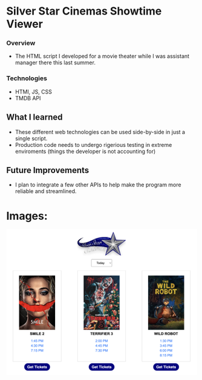 # Silver Star Cinemas Showtime Viewer

### Overview
- The HTML script I developed for a movie theater while I was assistant manager there this last summer.

### Technologies
- HTMl, JS, CSS
- TMDB API

## What I learned
- These different web technologies can be used side-by-side in just a single script.
- Production code needs to undergo rigerious testing in extreme enviroments (things the developer is not accounting for)

## Future Improvements
- I plan to integrate a few other APIs to help make the program more reliable and streamlined.

# Images:
![Original Human-based AI flowchart](silverstar.png)
